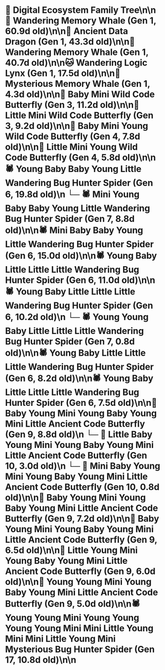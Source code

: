 # 🌳 Digital Ecosystem Family Tree\n\n🐋 Wandering Memory Whale (Gen 1, 60.9d old)\n\n🐉 Ancient Data Dragon (Gen 1, 43.3d old)\n\n🐋 Wandering Memory Whale (Gen 1, 40.7d old)\n\n🐱 Wandering Logic Lynx (Gen 1, 17.5d old)\n\n🐋 Mysterious Memory Whale (Gen 1, 4.3d old)\n\n🦋 Baby Mini Wild Code Butterfly (Gen 3, 11.2d old)\n\n🦋 Little Mini Wild Code Butterfly (Gen 3, 9.2d old)\n\n🦋 Baby Mini Young Wild Code Butterfly (Gen 4, 7.8d old)\n\n🦋 Little Mini Young Wild Code Butterfly (Gen 4, 5.8d old)\n\n🕷️ Young Baby Baby Young Little Wandering Bug Hunter Spider (Gen 6, 19.8d old)\n  └─ 🕷️ Mini Young Baby Baby Young Little Wandering Bug Hunter Spider (Gen 7, 8.8d old)\n\n🕷️ Mini Baby Baby Young Little Wandering Bug Hunter Spider (Gen 6, 15.0d old)\n\n🕷️ Young Baby Little Little Little Wandering Bug Hunter Spider (Gen 6, 11.0d old)\n\n🕷️ Young Baby Little Little Little Wandering Bug Hunter Spider (Gen 6, 10.2d old)\n  └─ 🕷️ Young Young Baby Little Little Little Wandering Bug Hunter Spider (Gen 7, 0.8d old)\n\n🕷️ Young Baby Little Little Little Wandering Bug Hunter Spider (Gen 6, 8.2d old)\n\n🕷️ Young Baby Little Little Little Wandering Bug Hunter Spider (Gen 6, 7.5d old)\n\n🦋 Baby Young Mini Young Baby Young Mini Little Ancient Code Butterfly (Gen 9, 8.8d old)\n  └─ 🦋 Little Baby Young Mini Young Baby Young Mini Little Ancient Code Butterfly (Gen 10, 3.0d old)\n  └─ 🦋 Mini Baby Young Mini Young Baby Young Mini Little Ancient Code Butterfly (Gen 10, 0.8d old)\n\n🦋 Baby Young Mini Young Baby Young Mini Little Ancient Code Butterfly (Gen 9, 7.2d old)\n\n🦋 Baby Young Mini Young Baby Young Mini Little Ancient Code Butterfly (Gen 9, 6.5d old)\n\n🦋 Little Young Mini Young Baby Young Mini Little Ancient Code Butterfly (Gen 9, 6.0d old)\n\n🦋 Young Young Mini Young Baby Young Mini Little Ancient Code Butterfly (Gen 9, 5.0d old)\n\n🕷️ Young Young Mini Young Young Young Young Mini Mini Little Young Mini Mini Little Young Mini Mysterious Bug Hunter Spider (Gen 17, 10.8d old)\n\n